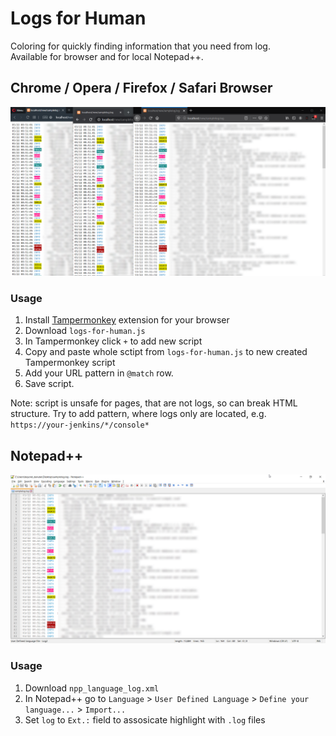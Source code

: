 # Logs for Human
Coloring for quickly finding information that you need from log.  
Available for browser and for local Notepad++.
  
## Chrome / Opera / Firefox / Safari Browser
![](img/browser_logs_for_human_screen.png)
### Usage
1. Install [Tampermonkey](https://www.tampermonkey.net) extension for your browser 
2. Download `logs-for-human.js`
3. In Tampermonkey click `+` to add new script
4. Copy and paste whole sctipt from `logs-for-human.js` to new created Tampermonkey script
5. Add your URL pattern in `@match` row.
6. Save script.  
  
Note: script is unsafe for pages, that are not logs, so can break HTML structure. Try to add pattern, where logs only are located, e.g. `https://your-jenkins/*/console*`
## Notepad++
![](img/npp_logs_for_human_screen.png)
### Usage
1. Download `npp_language_log.xml`
2. In Notepad++ go to `Language` > `User Defined Language` > `Define your language...` > `Import...`
3. Set `log` to `Ext.:` field to assosicate highlight with `.log` files

